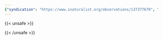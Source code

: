 ```yaml
---
{"syndication": "https://www.inaturalist.org/observations/137377670", "date": "2022-10-02T13:37:55-04:00", "taxon": {"name": "Erechtites hieraciifolius", "common_name": "American burnweed"}, "quality_grade": "needs_id", "identifications_most_agree": false, "species_guess": "American burnweed", "identifications_most_disagree": false, "captive": false, "project_ids": [4034], "community_taxon_id": null, "geojson": {"type": "Point", "coordinates": [-75.2316797222, 43.0922352778]}, "owners_identification_from_vision": true, "identifications_count": 0, "obscured": false, "num_identification_agreements": 0, "num_identification_disagreements": 0, "place_guess": "Eagle St & Seymour Ave, Utica, NY 13501, USA", "photos": [{"id": 234619149, "license_code": "cc-by-nc", "original_dimensions": {"width": 1536, "height": 2048}, "url": "https://inaturalist-open-data.s3.amazonaws.com/photos/234619149/square.jpeg", "attribution": "(c) Brandon Rozek, all rights reserved", "flags": []}, {"id": 234619170, "license_code": "cc-by-nc", "original_dimensions": {"width": 1536, "height": 2048}, "url": "https://inaturalist-open-data.s3.amazonaws.com/photos/234619170/square.jpeg", "attribution": "(c) Brandon Rozek, all rights reserved", "flags": []}]}
---
```

{{< unsafe >}}

{{< /unsafe >}}
